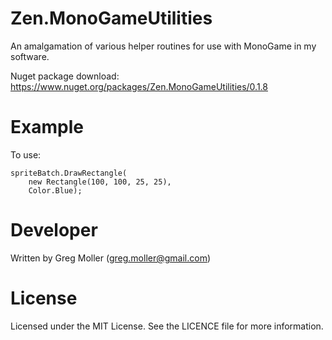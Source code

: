 # Zen.MonoGameUtilities

An amalgamation of various helper routines for use with MonoGame in my software.

Nuget package download: https://www.nuget.org/packages/Zen.MonoGameUtilities/0.1.8

# Example
To use:

    spriteBatch.DrawRectangle(
        new Rectangle(100, 100, 25, 25),
        Color.Blue);
    
# Developer
Written by Greg Moller (greg.moller@gmail.com)

# License
Licensed under the MIT License. See the LICENCE file for more information.
